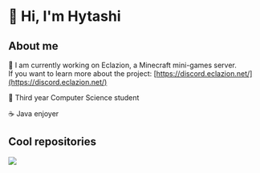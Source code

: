 <h1>👋 Hi, I'm Hytashi</h1>


About me
------
:rocket: I am currently working on Eclazion, a Minecraft mini-games server.  
If you want to learn more about the project: [https://discord.eclazion.net/](https://discord.eclazion.net/)

:milky_way: Third year Computer Science student

☕ Java enjoyer

Cool repositories
------
[![](https://github-readme-stats.vercel.app/api/pin/?username=Hytashi&repo=Frame&theme=nord)](https://github.com/Hytashi/Frame)
